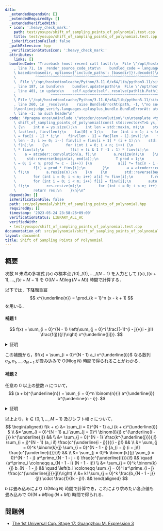 ```yaml
---
data:
  _extendedDependsOn: []
  _extendedRequiredBy: []
  _extendedVerifiedWith:
  - icon: ':heavy_check_mark:'
    path: test/yosupo/shift_of_sampling_points_of_polynomial.test.cpp
    title: test/yosupo/shift_of_sampling_points_of_polynomial.test.cpp
  _isVerificationFailed: false
  _pathExtension: hpp
  _verificationStatusIcon: ':heavy_check_mark:'
  attributes:
    links: []
  bundledCode: "Traceback (most recent call last):\n  File \"/opt/hostedtoolcache/Python/3.11.6/x64/lib/python3.11/site-packages/onlinejudge_verify/documentation/build.py\"\
    , line 71, in _render_source_code_stat\n    bundled_code = language.bundle(stat.path,\
    \ basedir=basedir, options={'include_paths': [basedir]}).decode()\n          \
    \         ^^^^^^^^^^^^^^^^^^^^^^^^^^^^^^^^^^^^^^^^^^^^^^^^^^^^^^^^^^^^^^^^^^^^^^^^^^^^^^^^^\n\
    \  File \"/opt/hostedtoolcache/Python/3.11.6/x64/lib/python3.11/site-packages/onlinejudge_verify/languages/cplusplus.py\"\
    , line 187, in bundle\n    bundler.update(path)\n  File \"/opt/hostedtoolcache/Python/3.11.6/x64/lib/python3.11/site-packages/onlinejudge_verify/languages/cplusplus_bundle.py\"\
    , line 401, in update\n    self.update(self._resolve(pathlib.Path(included), included_from=path))\n\
    \                ^^^^^^^^^^^^^^^^^^^^^^^^^^^^^^^^^^^^^^^^^^^^^^^^^^^^^^^^^\n \
    \ File \"/opt/hostedtoolcache/Python/3.11.6/x64/lib/python3.11/site-packages/onlinejudge_verify/languages/cplusplus_bundle.py\"\
    , line 260, in _resolve\n    raise BundleErrorAt(path, -1, \"no such header\"\
    )\nonlinejudge_verify.languages.cplusplus_bundle.BundleErrorAt: atcoder/convolution:\
    \ line -1: no such header\n"
  code: "#pragma once\n#include \"atcoder/convolution\"\n\ntemplate <typename T> std::vector<T>\
    \ shift_of_sampling_points_of_polynomial(const std::vector<T>& ys, T c, int m)\
    \ {\n    int n = ys.size();\n    int len = std::max(n, m);\n    std::vector<T>\
    \ fac(len), finv(len);\n    fac[0] = 1;\n    for (int i = 1; i < len; i++) fac[i]\
    \ = fac[i - 1] * i;\n    finv[len - 1] = fac[len - 1].inv();\n    for (int i =\
    \ len - 2; i >= 0; i--) finv[i] = finv[i + 1] * (i + 1);\n    std::vector<T> a(n),\
    \ f(n);\n    {\n        for (int i = 0; i < n; i++) {\n            a[i] = ys[i]\
    \ * finv[i];\n            f[i] = (i & 1 ? -1 : 1) * finv[i];\n        }\n    \
    \    a = atcoder::convolution(a, f);\n        a.resize(n);\n    }\n    {\n   \
    \     std::reverse(begin(a), end(a));\n        T prod = 1;\n        for (int i\
    \ = 0; i < n; prod *= c - (i++)) {\n            a[i] *= fac[n - 1 - i];\n    \
    \        f[i] = prod * finv[i];\n        }\n        a = atcoder::convolution(a,\
    \ f);\n        a.resize(n);\n    }\n    {\n        std::reverse(begin(a), end(a));\n\
    \        for (int i = 0; i < n; i++) a[i] *= finv[i];\n        f.resize(m);\n\
    \        for (int i = 0; i < m; i++) f[i] = finv[i];\n        auto res = atcoder::convolution(a,\
    \ f);\n        res.resize(m);\n        for (int i = 0; i < m; i++) res[i] *= fac[i];\n\
    \        return res;\n    }\n}\n"
  dependsOn: []
  isVerificationFile: false
  path: src/polynomial/shift_of_sampling_points_of_polynomial.hpp
  requiredBy: []
  timestamp: '2023-05-24 23:58:25+09:00'
  verificationStatus: LIBRARY_ALL_AC
  verifiedWith:
  - test/yosupo/shift_of_sampling_points_of_polynomial.test.cpp
documentation_of: src/polynomial/shift_of_sampling_points_of_polynomial.hpp
layout: document
title: Shift of Sampling Points of Polynomial
---
```


## 概要

次数 $N$ 未満の多項式 $f(x)$ の標本点 $f(0), f(1), \dots , f(N - 1)$ を入力として $f(c), f(c + 1), \dots , f(c + M - 1)$ を $\mathrm{O}((N + M) \log (N + M))$ 時間で計算する．

以下では，下降階乗冪 
$$
x^{\underline{n}} = \prod_{k = 1}^n (x - k + 1)
$$
を用いる．

#### 補題 1

$$
f(x) = \sum_{i = 0}^{N - 1} \left(\sum_{j = 0}^i \frac{(-1)^{i - j}}{(i - j)!} \frac{f(j)}{j!}\right) x^{\underline{[i]}}.
$$

<details>
<summary>証明</summary>
<div>

両辺 $N$ 次未満の多項式であるから $N$ 点 $x = 0, 1, \dots , N - 1$ における値が一致することを示せば良い．

$k \in \{0, 1, \dots , N - 1\}$ について，
$$
\begin{aligned}
    \sum_{i = 0}^{N - 1} \left(\sum_{j = 0}^i \frac{(-1)^{i - j}}{(i - j)!} \frac{f(j)}{j!}\right) k^{\underline{[i]}}
    &= \sum_{i = 0}^{k} \sum_{j = 0}^i \frac{(-1)^{i - j}}{(i - j)!} \frac{f(j)}{j!} \frac{k!}{(k - i)!} \\
    &= \sum_{p + q + r = k} \frac{(-1)^q k!}{p! q! r!} f(p) \\
    &= \sum_{p = 0}^k \frac{f(p)}{p!} k! \sum_{q + r = k - p} \frac{(-1)^q}{q!r!} \\
    &= \sum_{p = 0}^k \frac{f(p)}{p!} \frac{k!}{(k - p)!} \sum_{q + r = k - p} \binom{k - p}{r} 1^r (-1)^q \\
    &= \sum_{p = 0}^k \frac{f(p)}{p!} \frac{k!}{(k - p)!} \sum_{q + r = k - p} (1 - 1)^{k - p} \\
    &= f(k).
\end{aligned}
$$

$\blacksquare$

</div>
</details>

この補題から，$f(x) = \sum_{i = 0}^{N - 1} a_i x^{\underline{i}}$ なる数列 $a_0, a_1, \dots , a_{N - 1}$ が畳み込みで $\mathrm{O}(N \log N)$ 時間で得られることがわかる．

#### 補題 2

任意の $0$ 以上の整数 $n$ について，
$$
(a + b)^{\underline{n}} = \sum_{i = 0}^n \binom{n}{i} a^{\underline{i}} b^{\underline{n - i}}.
$$

<details>
<summary>証明</summary>
<div>

$n$ についての帰納法により示す．

$n = 0$ のときは明らか．

$(a + b)^{\underline{n}} = \sum_{i = 0}^n \binom{n}{i} a^{\underline{i}} b^{\underline{n - i}}$ を仮定したとき，
$$
\begin{aligned}
    (a + b)^{\underline{n + 1}}
    &= (a + b)^{\underline{n}} (a + b - n) \\
    &= \sum_{i = 0}^n \binom{n}{i} a^{\underline{i}} b^{\underline{n - i}} [(a - i) + (b - n + i)] \\
    &= \sum_{i = 0}^n \binom{n}{i} a^{\underline{i + 1}} b^{\underline{n - i}} + \sum_{i = 0}^n \binom{n}{i} a^{\underline{i}} b^{\underline{n + 1 - i}} \\
    &= \sum_{i = 1}^{n + 1} \binom{n}{i - 1} a^{\underline{i}} b^{\underline{n + 1 - i}} + \sum_{i = 0}^n \binom{n}{i} a^{\underline{i}} b^{\underline{n + 1 - i}} \\
    &= \sum_{i = 0}^{n + 1} \binom{n + 1}{i} a^{\underline{i}} b^{\underline{n + 1 - i}}.
\end{aligned}
$$
$\blacksquare$

</div>
</details>

以上より，$k \in \{0, 1, \dots , M - 1\}$ 及びシフト幅 $c$ について，
$$
\begin{aligned}
    f(k + c)
    &= \sum_{i = 0}^{N - 1} a_i (k + c)^{\underline{i}} & \\
    &= \sum_{i = 0}^{N - 1} a_i \sum_{j = 0}^i \binom{i}{j} c^{\underline{i - j}} k^{\underline{j}} && \\
    &= \sum_{j = 0}^{N - 1} \frac{k^{\underline{j}}}{j!} \sum_{i = j}^{N - 1} (a_i i!) \frac{c^{\underline{i - j}}}{(i - j)!} && \\
    &= \sum_{j = 0}^k \binom{k}{j} \sum_{i = 0}^{N - 1 - j} [a_{i + j} (i + j)!] \frac{c^{\underline{i}}}{i!} && \\
    &= \sum_{j = 0}^k \binom{k}{j} \sum_{i = 0}^{N - 1 - j} a^\prime_{N - 1 - j - i} \frac{c^{\underline{i}}}{i!} && \quad (a^\prime_i \coloneqq a_{N - 1 - i} (N - 1 - i)!) \\
    &= \sum_{j = 0}^k \binom{k}{j} b_{N - 1 - j} && \quad \left(b_i \coloneqq \sum_{j = 0}^i a^\prime_{i - j} \frac{c^{\underline{j}}}{j!}\right) \\
    &= k! \sum_{j = 0}^k \frac{b_{N - 1 - j}}{j!} \cdot \frac{1}{(k - j)!}. &&
\end{aligned}
$$

$b$ は畳み込みにより $\mathrm{O}(N \log N)$ 時間で計算でき，これにより求めたい各点値も畳み込みで $\mathrm{O}((N + M) \log (N + M))$ 時間で得られる．

## 問題例
- [The 1st Universal Cup. Stage 17: Guangzhou M. Expression 3](https://qoj.ac/contest/1244/problem/6513?v=1)